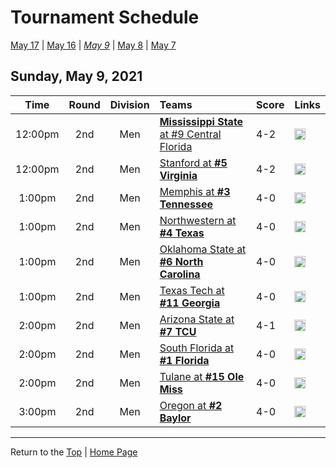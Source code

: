 <a name="top"></a>  

# Tournament Schedule  

[May 17](./05-17.md) &#124; [May 16](./05-16.md) &#124; *[May 9](./05-09.md)* &#124; [May 8](./05-08.md) &#124; [May 7](./05-07.md)  

## Sunday, May 9, 2021  

| **Time** | **Round** | **Division** | **Teams** | **Score** | **Links** |  
| :------: | :-------: | :----------: | :-------- | :-------- | :-------- |  
| 12:00pm  | 2nd       | Men          | [<b>Mississippi State</b> at #9 Central Florida](../ncaam/matches/R2_9-12_MSST_vs_UCF.md) | 4-2       | [<img src="https://abs-0.twimg.com/emoji/v2/svg/1f4ca.svg" width="18" height="18" />](http://scores.tennisticker.de/usa/ustanc/conf/lp.html?lid=76) |  
| 12:00pm  | 2nd       | Men          | [Stanford at <b>#5 Virginia</b>](../ncaam/matches/R2_17-20_STAN_vs_UVA.md) | 4-2       | [<img src="https://abs-0.twimg.com/emoji/v2/svg/1f4ca.svg" width="18" height="18" />](http://stats.statbroadcast.com/broadcast/?id=350363) |  
| 1:00pm   | 2nd       | Men          | [Memphis at <b>#3 Tennessee</b>](../ncaam/matches/R2_33-36_MEM_vs_TENN.md) | 4-0       | [<img src="https://abs-0.twimg.com/emoji/v2/svg/1f4ca.svg" width="18" height="18" />](http://www.sidearmstats.com/utennessee/mten/) |  
| 1:00pm   | 2nd       | Men          | [Northwestern at <b>#4 Texas</b>](../ncaam/matches/R2_29-32_NW_vs_TEX.md) | 4-0       | [<img src="https://abs-0.twimg.com/emoji/v2/svg/1f4ca.svg" width="18" height="18" />](http://sidearmstats.com/texas/mtennis/xlive.htm) |  
| 1:00pm   | 2nd       | Men          | [Oklahoma State at <b>#6 North Carolina</b>](../ncaam/matches/R2_45-48_OKST_vs_UNC.md) | 4-0       | [<img src="https://abs-0.twimg.com/emoji/v2/svg/1f4ca.svg" width="18" height="18" />](http://stats.statbroadcast.com/statmonitr/?id=350570) |  
| 1:00pm   | 2nd       | Men          | [Texas Tech at <b>#11 Georgia</b>](../ncaam/matches/R2_41-44_TTU_vs_UGA.md) | 4-0       | [<img src="https://abs-0.twimg.com/emoji/v2/svg/1f4ca.svg" width="18" height="18" />](https://georgiadogs.com/sports/2017/6/17/sports-m-tennis-spec-rel-vid-stream-html.aspx) |  
| 2:00pm   | 2nd       | Men          | [Arizona State at <b>#7 TCU</b>](../ncaam/matches/R2_49-52_AZST_vs_TCU.md) | 4-1       | [<img src="https://abs-0.twimg.com/emoji/v2/svg/1f4ca.svg" width="18" height="18" />](https://www.sidearmstats.com/tcu/mten/xlive.htm) |  
| 2:00pm   | 2nd       | Men          | [South Florida at <b>#1 Florida</b>](../ncaam/matches/R2_1-4_USF_vs_FLA.md) | 4-0       | [<img src="https://abs-0.twimg.com/emoji/v2/svg/1f4ca.svg" width="18" height="18" />](https://sidearmstats.com/florida/mten/) |  
| 2:00pm   | 2nd       | Men          | [Tulane at <b>#15 Ole Miss</b>](../ncaam/matches/R2_57-60_TULN_vs_MISS.md) | 4-0       | [<img src="https://abs-0.twimg.com/emoji/v2/svg/1f4ca.svg" width="18" height="18" />](http://stats.statbroadcast.com/statmonitr/?id=350592) |  
| 3:00pm   | 2nd       | Men          | [Oregon at <b>#2 Baylor</b>](../ncaam/matches/R2_61-64_ORE_vs_BAY.md) | 4-0       | [<img src="https://abs-0.twimg.com/emoji/v2/svg/1f4ca.svg" width="18" height="18" />](http://www.sidearmstats.com/baylor/mten/) |  

------

Return to the [Top](#top) &#124; [Home Page](../../index.md)